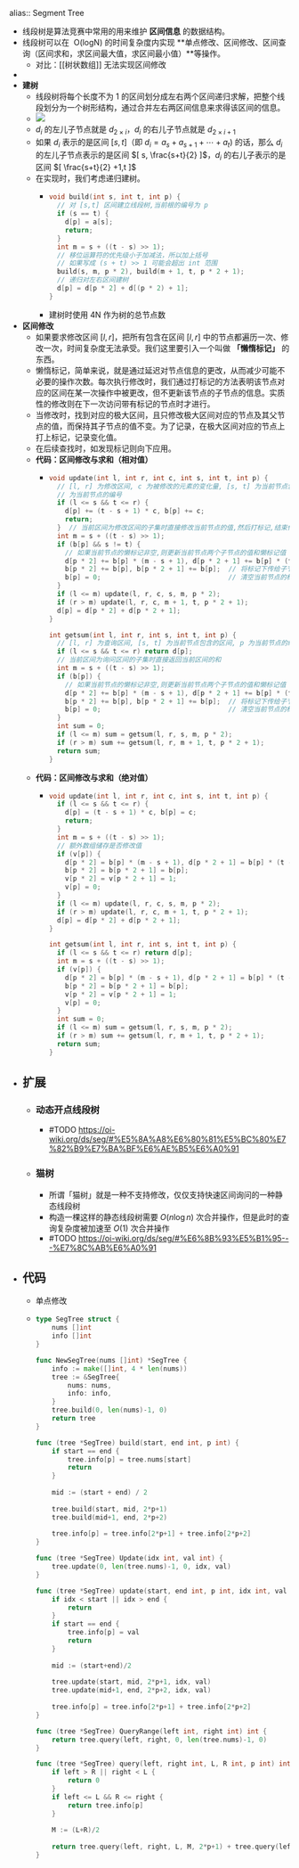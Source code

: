 alias:: Segment Tree

- 线段树是算法竞赛中常用的用来维护 **区间信息** 的数据结构。
- 线段树可以在  O(logN) 的时间复杂度内实现 **单点修改、区间修改、区间查询（区间求和，求区间最大值，求区间最小值）**等操作。
	- 对比：[[树状数组]] 无法实现区间修改
-
- **建树**
	- 线段树将每个长度不为 1 的区间划分成左右两个区间递归求解，把整个线段划分为一个树形结构，通过合并左右两区间信息来求得该区间的信息。
	- ![](https://oi-wiki.org/ds/images/segt1.svg)
	- $d_i$ 的左儿子节点就是 $d_{2\times i}$，$d_i$ 的右儿子节点就是 $d_{2\times i+1}$
	- 如果 $d_i$ 表示的是区间 $[s,t]$（即 $d_i=a_s+a_{s+1}+ \cdots +a_t$) 的话，那么 $d_i$ 的左儿子节点表示的是区间 $[ s, \frac{s+t}{2} ]$，$d_i$ 的右儿子表示的是区间 $[ \frac{s+t}{2} +1,t ]$
	- 在实现时，我们考虑递归建树。
		- ```c++
		  void build(int s, int t, int p) {
		    // 对 [s,t] 区间建立线段树,当前根的编号为 p
		    if (s == t) {
		      d[p] = a[s];
		      return;
		    }
		    int m = s + ((t - s) >> 1);
		    // 移位运算符的优先级小于加减法，所以加上括号
		    // 如果写成 (s + t) >> 1 可能会超出 int 范围
		    build(s, m, p * 2), build(m + 1, t, p * 2 + 1);
		    // 递归对左右区间建树
		    d[p] = d[p * 2] + d[(p * 2) + 1];
		  }
		  ```
		- 建树时使用 4N 作为树的总节点数
- **区间修改**
	- 如果要求修改区间 $[l,r]$，把所有包含在区间 $[l,r]$ 中的节点都遍历一次、修改一次，时间复杂度无法承受。我们这里要引入一个叫做 **「懒惰标记」** 的东西。
	- 懒惰标记，简单来说，就是通过延迟对节点信息的更改，从而减少可能不必要的操作次数。每次执行修改时，我们通过打标记的方法表明该节点对应的区间在某一次操作中被更改，但不更新该节点的子节点的信息。实质性的修改则在下一次访问带有标记的节点时才进行。
	- 当修改时，找到对应的极大区间，且只修改极大区间对应的节点及其父节点的值，而保持其子节点的值不变。为了记录，在极大区间对应的节点上打上标记，记录变化值。
	- 在后续查找时，如发现标记则向下应用。
	- **代码：区间修改与求和（相对值）**
		- ```c++
		  void update(int l, int r, int c, int s, int t, int p) {
		    // [l, r] 为修改区间, c 为被修改的元素的变化量, [s, t] 为当前节点包含的区间, p
		    // 为当前节点的编号
		    if (l <= s && t <= r) {
		      d[p] += (t - s + 1) * c, b[p] += c;
		      return;
		    }  // 当前区间为修改区间的子集时直接修改当前节点的值,然后打标记,结束修改
		    int m = s + ((t - s) >> 1);
		    if (b[p] && s != t) {
		      // 如果当前节点的懒标记非空,则更新当前节点两个子节点的值和懒标记值
		      d[p * 2] += b[p] * (m - s + 1), d[p * 2 + 1] += b[p] * (t - m);
		      b[p * 2] += b[p], b[p * 2 + 1] += b[p];  // 将标记下传给子节点
		      b[p] = 0;                                // 清空当前节点的标记
		    }
		    if (l <= m) update(l, r, c, s, m, p * 2);
		    if (r > m) update(l, r, c, m + 1, t, p * 2 + 1);
		    d[p] = d[p * 2] + d[p * 2 + 1];
		  }
		  
		  int getsum(int l, int r, int s, int t, int p) {
		    // [l, r] 为查询区间, [s, t] 为当前节点包含的区间, p 为当前节点的编号
		    if (l <= s && t <= r) return d[p];
		    // 当前区间为询问区间的子集时直接返回当前区间的和
		    int m = s + ((t - s) >> 1);
		    if (b[p]) {
		      // 如果当前节点的懒标记非空,则更新当前节点两个子节点的值和懒标记值
		      d[p * 2] += b[p] * (m - s + 1), d[p * 2 + 1] += b[p] * (t - m);
		      b[p * 2] += b[p], b[p * 2 + 1] += b[p];  // 将标记下传给子节点
		      b[p] = 0;                                // 清空当前节点的标记
		    }
		    int sum = 0;
		    if (l <= m) sum = getsum(l, r, s, m, p * 2);
		    if (r > m) sum += getsum(l, r, m + 1, t, p * 2 + 1);
		    return sum;
		  }
		  ```
	- **代码：区间修改与求和（绝对值）**
		- ```c++
		  void update(int l, int r, int c, int s, int t, int p) {
		    if (l <= s && t <= r) {
		      d[p] = (t - s + 1) * c, b[p] = c;
		      return;
		    }
		    int m = s + ((t - s) >> 1);
		    // 额外数组储存是否修改值
		    if (v[p]) {
		      d[p * 2] = b[p] * (m - s + 1), d[p * 2 + 1] = b[p] * (t - m);
		      b[p * 2] = b[p * 2 + 1] = b[p];
		      v[p * 2] = v[p * 2 + 1] = 1;
		      v[p] = 0;
		    }
		    if (l <= m) update(l, r, c, s, m, p * 2);
		    if (r > m) update(l, r, c, m + 1, t, p * 2 + 1);
		    d[p] = d[p * 2] + d[p * 2 + 1];
		  }
		  
		  int getsum(int l, int r, int s, int t, int p) {
		    if (l <= s && t <= r) return d[p];
		    int m = s + ((t - s) >> 1);
		    if (v[p]) {
		      d[p * 2] = b[p] * (m - s + 1), d[p * 2 + 1] = b[p] * (t - m);
		      b[p * 2] = b[p * 2 + 1] = b[p];
		      v[p * 2] = v[p * 2 + 1] = 1;
		      v[p] = 0;
		    }
		    int sum = 0;
		    if (l <= m) sum = getsum(l, r, s, m, p * 2);
		    if (r > m) sum += getsum(l, r, m + 1, t, p * 2 + 1);
		    return sum;
		  }
		  ```
- ## 扩展
	- ### 动态开点线段树
		- #TODO https://oi-wiki.org/ds/seg/#%E5%8A%A8%E6%80%81%E5%BC%80%E7%82%B9%E7%BA%BF%E6%AE%B5%E6%A0%91
	- ### 猫树
		- 所谓「猫树」就是一种不支持修改，仅仅支持快速区间询问的一种静态线段树
		- 构造一棵这样的静态线段树需要 $O(n\log{n})$ 次合并操作，但是此时的查询复杂度被加速至 $O(1)$ 次合并操作
		- #TODO https://oi-wiki.org/ds/seg/#%E6%8B%93%E5%B1%95---%E7%8C%AB%E6%A0%91
- ## 代码
	- 单点修改
	- ```go
	  type SegTree struct {
	      nums []int
	      info []int
	  }
	  
	  func NewSegTree(nums []int) *SegTree {
	      info := make([]int, 4 * len(nums))
	      tree := &SegTree{
	          nums: nums,
	          info: info,
	      }
	      tree.build(0, len(nums)-1, 0)
	      return tree
	  }
	  
	  func (tree *SegTree) build(start, end int, p int) {
	      if start == end {
	          tree.info[p] = tree.nums[start]
	          return
	      }
	      
	      mid := (start + end) / 2
	      
	      tree.build(start, mid, 2*p+1)
	      tree.build(mid+1, end, 2*p+2)
	      
	      tree.info[p] = tree.info[2*p+1] + tree.info[2*p+2]
	  }
	  
	  func (tree *SegTree) Update(idx int, val int) {
	      tree.update(0, len(tree.nums)-1, 0, idx, val)
	  }
	  
	  func (tree *SegTree) update(start, end int, p int, idx int, val int) {
	      if idx < start || idx > end {
	          return
	      }
	      if start == end {
	          tree.info[p] = val
	          return
	      }
	      
	      mid := (start+end)/2
	      
	      tree.update(start, mid, 2*p+1, idx, val)
	      tree.update(mid+1, end, 2*p+2, idx, val)
	      
	      tree.info[p] = tree.info[2*p+1] + tree.info[2*p+2]
	  }
	  
	  func (tree *SegTree) QueryRange(left int, right int) int {
	      return tree.query(left, right, 0, len(tree.nums)-1, 0)
	  }
	  
	  func (tree *SegTree) query(left, right int, L, R int, p int) int {
	      if left > R || right < L {
	          return 0
	      }
	      if left <= L && R <= right {
	          return tree.info[p]
	      }
	      
	      M := (L+R)/2
	      
	      return tree.query(left, right, L, M, 2*p+1) + tree.query(left, right, M+1, R, 2*p+2)
	  }
	  ```